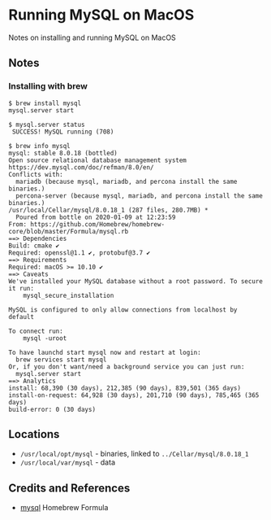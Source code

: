 # Running MySQL on MacOS

Notes on installing and running MySQL on MacOS

## Notes

### Installing with brew

```
$ brew install mysql
mysql.server start
```

```
$ mysql.server status
 SUCCESS! MySQL running (708)
```

```
$ brew info mysql
mysql: stable 8.0.18 (bottled)
Open source relational database management system
https://dev.mysql.com/doc/refman/8.0/en/
Conflicts with:
  mariadb (because mysql, mariadb, and percona install the same binaries.)
  percona-server (because mysql, mariadb, and percona install the same binaries.)
/usr/local/Cellar/mysql/8.0.18_1 (287 files, 280.7MB) *
  Poured from bottle on 2020-01-09 at 12:23:59
From: https://github.com/Homebrew/homebrew-core/blob/master/Formula/mysql.rb
==> Dependencies
Build: cmake ✔
Required: openssl@1.1 ✔, protobuf@3.7 ✔
==> Requirements
Required: macOS >= 10.10 ✔
==> Caveats
We've installed your MySQL database without a root password. To secure it run:
    mysql_secure_installation

MySQL is configured to only allow connections from localhost by default

To connect run:
    mysql -uroot

To have launchd start mysql now and restart at login:
  brew services start mysql
Or, if you don't want/need a background service you can just run:
  mysql.server start
==> Analytics
install: 68,390 (30 days), 212,385 (90 days), 839,501 (365 days)
install-on-request: 64,928 (30 days), 201,710 (90 days), 785,465 (365 days)
build-error: 0 (30 days)
```

## Locations

* `/usr/local/opt/mysql` - binaries, linked to `../Cellar/mysql/8.0.18_1`
* `/usr/local/var/mysql` - data

## Credits and References

* [mysql](https://formulae.brew.sh/formula/mysql) Homebrew Formula
